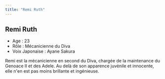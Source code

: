 ```yaml
---
title: "Remi Ruth"
---
```


Remi Ruth
---------


- Age : 23  
- Rôle : Mécanicienne du Diva  
- Voix Japonaise : Ayane Sakura


Remi est la mécanicienne en second du Diva, chargée de la maintenance du Genoace II et des Adele. Au delà de son apparence juvénile et innocente, elle n'en est pas moins brillante et ingénieuse.

